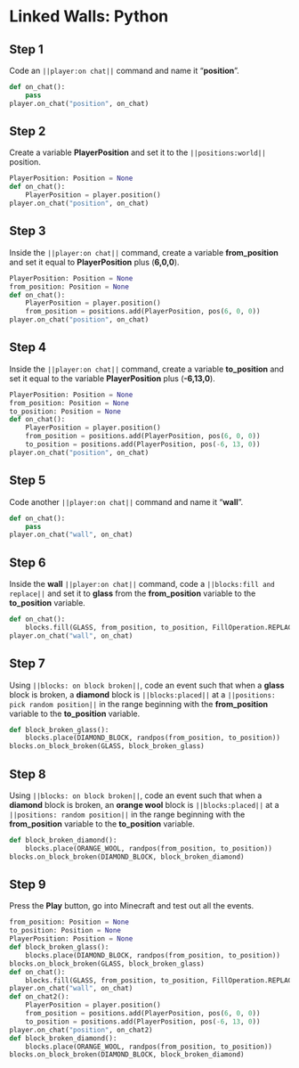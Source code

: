# Linked Walls: Python

## Step 1

Code an ``||player:on chat||`` command and name it “**position**”.

```python
def on_chat():
    pass
player.on_chat("position", on_chat)
```

## Step 2
Create a variable **PlayerPosition** and set it to the ``||positions:world||`` position. 

```python
PlayerPosition: Position = None
def on_chat():
    PlayerPosition = player.position()
player.on_chat("position", on_chat)
```

## Step 3
Inside the ``||player:on chat||`` command,  create a variable **from_position** and set it equal to **PlayerPosition** plus (**6,0,0**).
	
```python
PlayerPosition: Position = None
from_position: Position = None
def on_chat():
    PlayerPosition = player.position()
    from_position = positions.add(PlayerPosition, pos(6, 0, 0))
player.on_chat("position", on_chat)
```

## Step 4
Inside the ``||player:on chat||`` command,  create a variable **to_position** and set it equal to the variable **PlayerPosition** plus (**-6,13,0**). 

```python
PlayerPosition: Position = None
from_position: Position = None
to_position: Position = None
def on_chat():
    PlayerPosition = player.position()
    from_position = positions.add(PlayerPosition, pos(6, 0, 0))
    to_position = positions.add(PlayerPosition, pos(-6, 13, 0))
player.on_chat("position", on_chat)
```

## Step 5
Code another ``||player:on chat||`` command and name it “**wall**”.

```python
def on_chat():
    pass
player.on_chat("wall", on_chat)
```

## Step 6
Inside the **wall** ``||player:on chat||`` command, code a ``||blocks:fill and replace||`` and set it to **glass** from the **from_position** variable to the **to_position** variable. 

```python
def on_chat():
    blocks.fill(GLASS, from_position, to_position, FillOperation.REPLACE)
player.on_chat("wall", on_chat)
```

## Step 7
Using ``||blocks: on block broken||``, code an event such that when a **glass** block is broken, a **diamond** block is ``||blocks:placed||`` at a ``||positions: pick random position||`` in the range beginning with the **from_position** variable to the **to_position** variable. 

```python
def block_broken_glass():
    blocks.place(DIAMOND_BLOCK, randpos(from_position, to_position))
blocks.on_block_broken(GLASS, block_broken_glass)
```

## Step 8
Using ``||blocks: on block broken||``, code an event such that when a **diamond** block is broken, an **orange wool** block is ``||blocks:placed||`` at a ``||positions: random position||`` in the range beginning with the **from_position** variable to the **to_position** variable. 

```python
def block_broken_diamond():
    blocks.place(ORANGE_WOOL, randpos(from_position, to_position))
blocks.on_block_broken(DIAMOND_BLOCK, block_broken_diamond)
```

## Step 9
Press the **Play** button, go into Minecraft and test out all the events.

```python
from_position: Position = None
to_position: Position = None
PlayerPosition: Position = None
def block_broken_glass():
    blocks.place(DIAMOND_BLOCK, randpos(from_position, to_position))
blocks.on_block_broken(GLASS, block_broken_glass)
def on_chat():
    blocks.fill(GLASS, from_position, to_position, FillOperation.REPLACE)
player.on_chat("wall", on_chat)
def on_chat2():
    PlayerPosition = player.position()
    from_position = positions.add(PlayerPosition, pos(6, 0, 0))
    to_position = positions.add(PlayerPosition, pos(-6, 13, 0))
player.on_chat("position", on_chat2)
def block_broken_diamond():
    blocks.place(ORANGE_WOOL, randpos(from_position, to_position))
blocks.on_block_broken(DIAMOND_BLOCK, block_broken_diamond)
```
